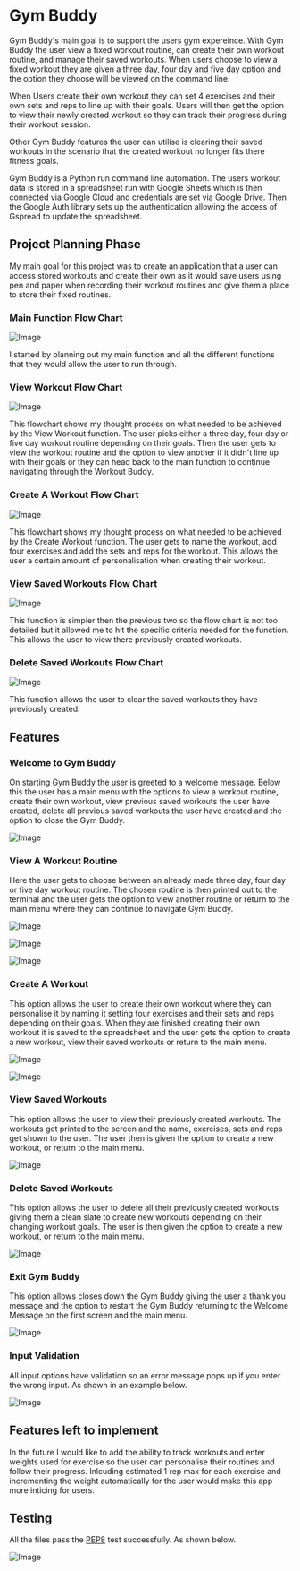 # Gym Buddy

Gym Buddy's main goal is to support the users gym expereince. With Gym Buddy the user view a fixed workout routine, can create their own workout routine, and manage their saved workouts. When users choose to view a fixed workout they are given a three day, four day and five day option and the option they choose will be viewed on the command line. 

When Users create their own workout they can set 4 exercises and their own sets and reps to line up with their goals. Users will then get the option to view their newly created workout so they can track their progress during their workout session. 

Other Gym Buddy features the user can utilise is clearing their saved workouts in the scenario that the created workout no longer fits there fitness goals.

Gym Buddy is a Python run command line automation. The users workout data is stored in a spreadsheet run with Google Sheets which is then connected via Google Cloud and credentials are set via Google Drive. Then the Google Auth library sets up the authentication allowing the access of Gspread to update the spreadsheet.

## Project Planning Phase

My main goal for this project was to create an application that a user can access stored workouts and create their own as it would save users using pen and paper when recording their workout routines and give them a place to store their fixed routines.

### Main Function Flow Chart

![Image](images/flowcharts/main_function_flowchart.png)

I started by planning out my main function and all the different functions that they would allow the user to run through.

### View Workout Flow Chart

![Image](images/flowcharts/view_workout_flowchart.png)

This flowchart shows my thought process on what needed to be achieved by the View Workout function. The user picks either a three day, four day or five day workout routine depending on their goals. Then the user gets to view the workout routine and the option to view another if it didn't line up with their goals or they can head back to the main function to continue navigating through the Workout Buddy.

### Create A Workout Flow Chart

![Image](images/flowcharts/create_workout_function.png)

This flowchart shows my thought process on what needed to be achieved by the Create Workout function. The user gets to name the workout, add four exercises and add the sets and reps for the workout. This allows the user a certain amount of personalisation when creating their workout.

### View Saved Workouts Flow Chart

![Image](images/flowcharts/view_saved_flowchart.png)

This function is simpler then the previous two so the flow chart is not too detailed but it allowed me to hit the specific criteria needed for the function. This allows the user to view there previously created workouts. 

### Delete Saved Workouts Flow Chart

![Image](images/flowcharts/delete_saved_flowchart.png)

This function allows the user to clear the saved workouts they have previously created.

## Features

### Welcome to Gym Buddy

On starting Gym Buddy the user is greeted to a welcome message. Below this the user has a main menu with the options to view a workout routine, create their own workout, view previous saved workouts the user have created, delete all previous saved workouts the user have created and the option to close the Gym Buddy.

![Image](images/screenshots/welcome.png)

### View A Workout Routine

Here the user gets to choose between an already made three day, four day or five day workout routine. The chosen routine is then printed out to the terminal and the user gets the option to view another routine or return to the main menu where they can continue to navigate Gym Buddy.

![Image](images/screenshots/choose_routine_1.png)

![Image](images/screenshots/choose_routine_2.png)

![Image](images/screenshots/choose_routine_3.png)

### Create A Workout

This option allows the user to create their own workout where they can personalise it by naming it setting four exercises and their sets and reps depending on their goals. When they are finished creating their own workout it is saved to the spreadsheet and the user gets the option to create a new workout, view their saved workouts or return to the main menu. 

![Image](images/screenshots/create_workout_1.png)

![Image](images/screenshots/create_workout_2.png)

### View Saved Workouts

This option allows the user to view their previously created workouts. The workouts get printed to the screen and the name, exercises, sets and reps get shown to the user. The user then is given the option to create a new workout, or return to the main menu.

![Image](images/screenshots/view_routine.png)

### Delete Saved Workouts

This option allows the user to delete all their previously created workouts giving them a clean slate to create new workouts depending on their changing workout goals. The user is then given the option to create a new workout, or return to the main menu.

![Image](images/screenshots/clear_workout.png)

### Exit Gym Buddy

This option allows closes down the Gym Buddy giving the user a thank you message and the option to restart the Gym Buddy returning to the Welcome Message on the first screen and the main menu.

![Image](images/screenshots/exit.png)

### Input Validation

All input options have validation so an error message pops up if you enter the wrong input. As shown in an example below.

![Image](images/screenshots/input_validation.png)

## Features left to implement

In the future I would like to add the ability to track workouts and enter weights used for exercise so the user can personalise their routines and follow their progress. Inlcuding estimated 1 rep max for each exercise and incrementing the weight automatically for the user would make this app more inticing for users.

## Testing

All the files pass the [PEP8](http://pep8online.com/) test successfully. As shown below.

![Image](images/screenshots/pep8.png)
